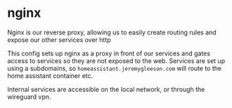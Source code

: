 # nginx
Nginx is our reverse proxy, allowing us to easily create routing rules and expose our other services over http

This config sets up nginx as a proxy in front of our services and gates access to services so they are not exposed to the web. Services are set up using a subdomains, so `homeassistant.jeremygleeson.com` will route to the home assistant container etc.

Internal services are accessible on the local network, or through the wireguard vpn.